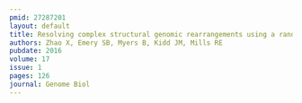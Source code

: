 ```yaml
---
pmid: 27287201
layout: default
title: Resolving complex structural genomic rearrangements using a randomized approach.
authors: Zhao X, Emery SB, Myers B, Kidd JM, Mills RE
pubdate: 2016
volume: 17
issue: 1
pages: 126
journal: Genome Biol
---
```

